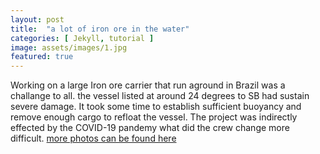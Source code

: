 ```yaml
---
layout: post
title:  "a lot of iron ore in the water"
categories: [ Jekyll, tutorial ]
image: assets/images/1.jpg
featured: true
---
```

Working on a large Iron ore carrier that run aground in Brazil was a challange to all. the vessel listed at around 24 degrees to SB had sustain severe damage. It took some time to establish sufficient buoyancy and remove enough cargo to refloat the vessel. The project was indirectly effected by the COVID-19 pandemy what did the crew change more difficult.  <a href="#">more photos can be found here</a> 